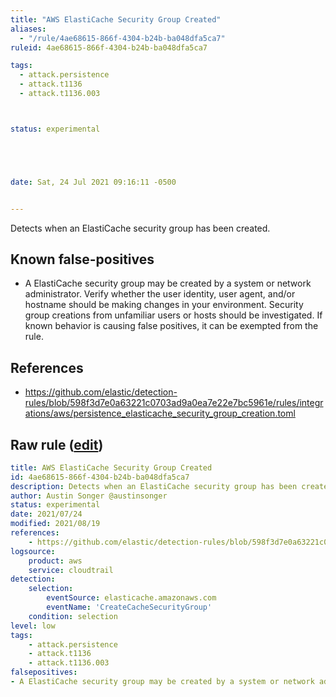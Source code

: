 ```yaml
---
title: "AWS ElastiCache Security Group Created"
aliases:
  - "/rule/4ae68615-866f-4304-b24b-ba048dfa5ca7"
ruleid: 4ae68615-866f-4304-b24b-ba048dfa5ca7

tags:
  - attack.persistence
  - attack.t1136
  - attack.t1136.003



status: experimental





date: Sat, 24 Jul 2021 09:16:11 -0500


---
```


Detects when an ElastiCache security group has been created.

<!--more-->


## Known false-positives

* A ElastiCache security group may be created by a system or network administrator. Verify whether the user identity, user agent, and/or hostname should be making changes in your environment. Security group creations from unfamiliar users or hosts should be investigated. If known behavior is causing false positives, it can be exempted from the rule.



## References

* https://github.com/elastic/detection-rules/blob/598f3d7e0a63221c0703ad9a0ea7e22e7bc5961e/rules/integrations/aws/persistence_elasticache_security_group_creation.toml


## Raw rule ([edit](https://github.com/SigmaHQ/sigma/edit/master/rules/cloud/aws/aws_elasticache_security_group_created.yml))
```yaml
title: AWS ElastiCache Security Group Created
id: 4ae68615-866f-4304-b24b-ba048dfa5ca7 
description: Detects when an ElastiCache security group has been created. 
author: Austin Songer @austinsonger
status: experimental
date: 2021/07/24
modified: 2021/08/19
references:
    - https://github.com/elastic/detection-rules/blob/598f3d7e0a63221c0703ad9a0ea7e22e7bc5961e/rules/integrations/aws/persistence_elasticache_security_group_creation.toml
logsource:
    product: aws
    service: cloudtrail
detection:
    selection:
        eventSource: elasticache.amazonaws.com
        eventName: 'CreateCacheSecurityGroup'
    condition: selection
level: low
tags:
    - attack.persistence
    - attack.t1136
    - attack.t1136.003
falsepositives:
- A ElastiCache security group may be created by a system or network administrator. Verify whether the user identity, user agent, and/or hostname should be making changes in your environment. Security group creations from unfamiliar users or hosts should be investigated. If known behavior is causing false positives, it can be exempted from the rule.



```
